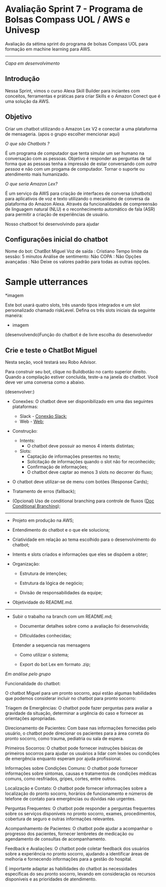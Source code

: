 # Avaliação Sprint 7 - Programa de Bolsas Compass UOL / AWS e Univesp

Avaliação da sétima sprint do programa de bolsas Compass UOL para formação em machine learning para AWS.


***

*Capa em desenvolvimento*

## Introdução 

Nessa Sprint, vimos o curso Alexa Skill Builder para inciantes com conceitos, ferramentas e práticas para criar Skills e o Amazon Conect que é uma solução da AWS.

## Objetivo 

Criar um chatbot utilizando o Amazon Lex V2 e conectar a uma plataforma de mensageria. (apos o grupo escolher mencionar aqui)

*O que são Chatbots ?*

É um programa de computador que tenta simular um ser humano na conversação com as pessoas. Objetivo é responder as perguntas de tal forma que as pessoas tenha a impressão de estar conversando com *outra pessoa* e não com um progama de computador. Tornar o suporte ou atendimento mais humanizado. 

*O que seria Amazon Lex?*

É um serviço da AWS para criação de interfaces de conversa (chatbots) para aplicativos de voz e texto utilizando o mecanismo de conversa da plataforma do Amazon Alexa. Através da funcionalidades de compreensão de linguagem natural (NLU) e o reconhecimento automático de fala (ASR) para permitir a criação de experiências de usuário. 

Nosso chatboot foi desenvolvindo para  ajudar 

## Configurações inicial do chatbot 

Nome do bot: ChatBot Miguel
Voz de saída : Cristiano
Tempo limite da sessão: 5 minutos
Análise de sentimento: Não
COPA : Não
Opções avançadas : Não
Deixe os valores padrão para todas as outras opções.


# Sample utterrances 

*imagem



Este bot usará quatro slots, três usando tipos integrados e um slot personalizado chamado riskLevel.
Defina os três slots iniciais da seguinte maneira:


* imagem


(desenvolvendo)Função do chatbot é de livre escolha do desenvolvedor

## Crie e teste o ChatBot Miguel
Nesta seção, você testará seu Robo Advisor.

Para construir seu bot, clique no Buildbotão no canto superior direito.
Quando a compilação estiver concluída, teste-a na janela do chatbot.
Você deve ver uma conversa como a abaixo.


(desenvolver:)
- Conexões: O chatbot deve ser disponibilizado em uma das seguintes plataformas:  
  - Slack - [Conexão Slack](https://docs.aws.amazon.com/pt_br/lex/latest/dg/slack-bot-association.html);  
  - Web - [Web](https://github.com/aws-samples/aws-lex-web-ui);



- Construção:   
  - Intents:    
    - O chatbot deve possuir ao menos 4 intents distintas;  
  - Slots:    
    - Captação de informações presentes no texto;    
    - Solicitação de informações quando o slot não for reconhecido;    
    - Confirmação de informações;    
    - O chatbot deve captar ao menos 3 slots no decorrer do fluxo;
- O chatbot deve utilizar-se de menu com botões (Response Cards);
- Tratamento de erros (fallback);
- (Opcional) Uso de conditional branching para controle de fluxos ([Doc Conditional Branching](https://docs.aws.amazon.com/pt_br/lexv2/latest/dg/paths-branching.html));

***



- Projeto em produção na AWS; 

- Entendimento do chatbot e o que ele soluciona;


- Criatividade em relação ao tema escolhido para o desenvolvimento do chatbot;


- Intents e slots criados e informações que eles se dispõem a obter;


- Organização:  
  - Estrutura de intenções;  

  - Estrutura da lógica de negócio;  

  - Divisão de responsabilidades da equipe;  

 


- Objetividade do README.md.

***


- Subir o trabalho na branch com um README.md;

  - Documentar detalhes sobre como a avaliação foi desenvolvida;

  - Dificuldades conhecidas;

  Entender a sequencia nas mensagens 




  - Como utilizar o sistema;

  

  - Export do bot Lex em formato .zip;

*Em análise pelo grupo*

  Funcionalidade do chatbot:

  O chatbot Miguel para um pronto socorro, aqui estão algumas habilidades que podemos considerar incluir no chatbot para pronto socorro:

Triagem de Emergências: O chatbot pode fazer perguntas para avaliar a gravidade da situação, determinar a urgência do caso e fornecer as orientações apropriadas.

Direcionamento de Pacientes: Com base nas informações fornecidas pelo usuário, o chatbot pode direcionar os pacientes para a área correta do pronto socorro, como trauma, pediatria ou sala de espera.

Primeiros Socorros: O chatbot pode fornecer instruções básicas de primeiros socorros para ajudar os usuários a lidar com lesões ou condições de emergência enquanto esperam por ajuda profissional.

Informações sobre Condições Comuns: O chatbot pode fornecer informações sobre sintomas, causas e tratamentos de condições médicas comuns, como resfriados, gripes, cortes, entre outros.

Localização e Contato: O chatbot pode fornecer informações sobre a localização do pronto socorro, horários de funcionamento e números de telefone de contato para emergências ou dúvidas não urgentes.

Perguntas Frequentes: O chatbot pode responder a perguntas frequentes sobre os serviços disponíveis no pronto socorro, exames, procedimentos, cobertura de seguro e outras informações relevantes.

Acompanhamento de Pacientes: O chatbot pode ajudar a acompanhar o progresso dos pacientes, fornecer lembretes de medicação ou agendamento de consultas de acompanhamento.

Feedback e Avaliações: O chatbot pode coletar feedback dos usuários sobre a experiência no pronto socorro, ajudando a identificar áreas de melhoria e fornecendo informações para a gestão do hospital.

É importante adaptar as habilidades do chatbot às necessidades específicas do seu pronto socorro, levando em consideração os recursos disponíveis e as prioridades de atendimento.


